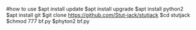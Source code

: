#how to use 
$apt install update
$apt install upgrade
$apt install python2
$apt install git
$git clone https://github.com/Stut-jack/stutjack
$cd stutjack
$chmod 777 bf.py
$phyton2 bf.py

